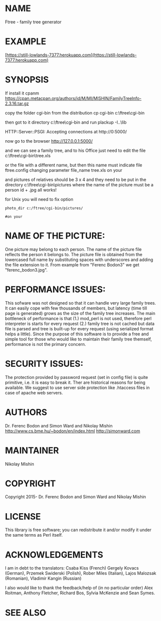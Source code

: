 # NAME

Ftree - family tree generator

# EXAMPLE 

[https://still-lowlands-7377.herokuapp.com](https://still-lowlands-7377.herokuapp.com)

# SYNOPSIS

If install it
    cpanm https://cpan.metacpan.org/authors/id/M/MI/MISHIN/FamilyTreeInfo-2.3.16.tar.gz

copy the folder cgi-bin from the distribution
    cp cgi-bin c:\ftree\cgi-bin 
    
then got to it directory
    c:\ftree\cgi-bin
and run
    plackup -I..\lib
    
HTTP::Server::PSGI: Accepting connections at http://0:5000/

now go to the browser
    http://127.0.0.1:5000/

and we can see a family tree, and
to his Office just need to edit the file
    c:\ftree\cgi-bin\tree.xls
    
or the file with a different name, but then this name must indicate file
    ftree.config
changing parameter
    file_name tree.xls
on your

and pictures of relatives should be 3 x 4
and they need to be put in the directory
    c:\ftree\cgi-bin\pictures
where the name of the picture must be a person id + .jpg
all works!

for Unix you will need to fix option

    photo_dir c:/ftree/cgi-bin/pictures/

    #on your

# NAME OF THE PICTURE:

One picture may belong to each person. The name of the picture file reflects the person it belongs to. The picture file is obtained from the lowercased full name by substituting spaces with underscores and adding the file extension to it. From example from "Ferenc Bodon3" we get "ferenc\_bodon3.jpg".

# PERFORMANCE ISSUES:

This sofware was not designed so that it can handle very large family trees. It can easily cope with few thousands of members, but latency (time till page is generated) grows as the size of the family tree increases.
The main bottleneck of performance is that (1.) mod\_perl is not used, therefore perl interpreter is starts for every request (2.) family tree is not cached but data file is parsed and tree is built-up for every request (using serialized format helps a little).
Since the purpose of this software is to provide a free and simple tool for those who would like to maintain their family tree themself, performance is not the primary concern.

# SECURITY ISSUES:

The protection provided by password request (set in config file) is quite primitive, i.e. it is easy to break it.
Ther are historical reasons for being available. We suggest to use server side protection like .htaccess files in case of apache web servers. 

# AUTHORS

Dr. Ferenc Bodon and Simon Ward and Nikolay Mishin
http://www.cs.bme.hu/~bodon/en/index.html
http://simonward.com

# MAINTAINER

Nikolay Mishin

# COPYRIGHT

Copyright 2015- Dr. Ferenc Bodon and Simon Ward and Nikolay Mishin

# LICENSE

This library is free software; you can redistribute it and/or modify
it under the same terms as Perl itself.

# ACKNOWLEDGEMENTS

I am in debt to the translators:
Csaba Kiss (French)
Gergely Kovacs (German),
Przemek Swiderski (Polish),
Rober Miles (Italian),
Lajos Malozsak (Romanian),
Vladimir Kangin (Russian)

I also would like to thank the feedback/help of (in no particular order) Alex Roitman, Anthony Fletcher, 
Richard Bos, Sylvia McKenzie and Sean Symes.

# SEE ALSO
